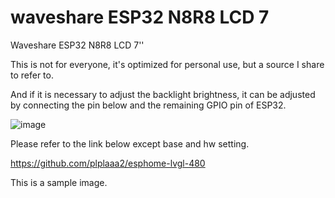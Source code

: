 # waveshare ESP32 N8R8 LCD 7
Waveshare ESP32 N8R8 LCD 7''

This is not for everyone, it's optimized for personal use, but a source I share to refer to.

And if it is necessary to adjust the backlight brightness, it can be adjusted by connecting the pin below and the remaining GPIO pin of ESP32.

![image](https://github.com/user-attachments/assets/feae9bb1-c0bd-4d50-bc0a-b0f707b64af7)


Please refer to the link below except base and hw setting.

https://github.com/plplaaa2/esphome-lvgl-480

This is a sample image.
